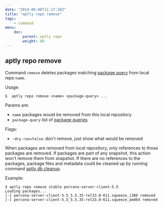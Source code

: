 ```yaml
---
date: "2014-08-08T11:17:38Z"
title: "aptly repo remove"
tags:
    - command
menu:
    doc:
        parent: aptly repo
        weight: 80
---
```


aptly repo remove
-----------------

Command `remove` deletes packages matching [package query](/doc/feature/query/)
from local repo `name`.

Usage:

    $  aptly repo remove <name> <package-query> ...

Params are:

-   `name` packages would be removed from this local repository
-   `package-query` list of [package queries](/doc/feature/query/)

Flags:

-   `-dry-run=false`: don't remove, just show what would be removed

When packages are removed from local repository, only references to
those packages are removed. If packages are part of any snapshot, this
action won't remove them from snapshot. If there are no references to
the packages, package files and metadata could be cleaned up by running
command [aptly db cleanup](/doc/aptly/db/cleanup/).

Example:

    $ aptly repo remove stable percona-server-client-5.5
    Loading packages...
    [-] percona-server-client-5.5_5.5.35-rel33.0-611.squeeze_i386 removed
    [-] percona-server-client-5.5_5.5.35-rel33.0-611.squeeze_amd64 removed

 